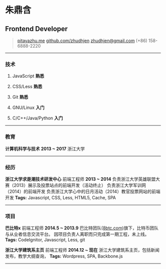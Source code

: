 # 朱鼎含

## Frontend Developer

> [pitayazhu.me](http://pitayazhu.me)
> [github.com/zhudhjen](http://github.com/zhudhjen)
> [zhudhjen@gmail.com](mailto:zhudhjen@gmail.com)
> (+86) 158-6888-2220

------

### 技术

1. JavaScript __熟悉__

1. CSS/Less __熟悉__

1. Git __熟悉__

1. GNU/Linux __入门__

1. C/C++/Java/Python __入门__

------

### 教育

**计算机科学与技术** __2013 ~ 2017__
    浙江大学

------

### 经历

**浙江大学求是潮技术研发中心** 前端工程师 __2013 ~ 2014__
    负责浙江大学英雄联盟大赛（2013）展示及投票站点的前端开发（活动终止）
    负责浙江大学军训网（2014）的前端开发
    负责浙江大学心中的日月活动（2014）教官投票网站的前端开发
    **Tags:** Javascript, CSS, Less, HTML5, Cache, SPA

------

### 项目

**巴比特x** 前端工程师 __2014.5 ~ 2013.9__
    巴比特团队([8btc.com](http://www.8btc.com))旗下，比特币团队与从业者信息交流平台。
    因项目负责人离职而只完成第一期工程，未上线。
    **Tags:** CodeIgnitor, Javascript, Less, git

**浙江大学建筑系主页** 前端工程师 __2014.12 ~ 现在__
    浙江大学建筑系主页，包括新闻发布，教学大纲查询，
    **Tags:** Wordpress, SPA, Backbone.js

------
